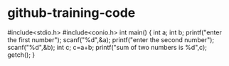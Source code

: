 # github-training-code
#include<stdio.h>
#include<conio.h>
int main()
{
int a;
int b;
printf("enter the first number");
scanf("%d",&a);
printf("enter the second number");
scanf("%d",&b);
int c;
c=a+b;
printf("sum of two numbers is %d",c);
getch();
}

